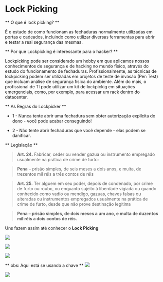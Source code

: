 # Lock Picking

** O que é lock picking? **

É o estudo de como funcionam as fechaduras normalmente utilizadas em portas e cadeados, incluindo como utilizar diversas ferramentas para abrir e testar a real segurança das mesmas. 

** Por que Lockpicking é interessante para o hacker? **

Lockpicking pode ser considerado um hobby em que aplicamos nossos conhecimentos de segurança e de hacking no mundo físico, através do estudo do funcionamento de fechaduras. Profissionalmente, as técnicas de lockpicking podem ser utilizadas em projetos de teste de invasão (Pen Test) que incluam análise de segurança física do ambiente. Além do mais, o profissional de TI pode utilizar um kit de lockpickig em situações emergenciais, como, por exemplo, para acessar um rack dentro do datacenter. 

** As Regras do Lockpicker **

* 1 - Nunca tente abrir uma fechadura sem obter autorização explícita do dono - você pode acabar conseguindo!

* 2 - Não tente abrir fechaduras que você depende - elas podem se danificar.

** Legislação **

> <b>Art. 24.</b> Fabricar, ceder ou vender gazua ou instrumento empregado 
usualmente na prática de crime de furto:

> <b>Pena</b> – prisão simples, de seis meses a dois anos, e multa, de trezentos 
mil réis a três contos de réis

> <b>Art. 25.</b> Ter alguem em seu poder, depois de condenado, por crime de
 furto ou roubo, ou enquanto sujeito à liberdade vigiada ou quando
 conhecido como vadio ou mendigo, gazuas, chaves falsas ou alteradas ou
 instrumentos empregados usualmente na prática de crime de furto, desde
 que não prove destinação legítima

> <b>Pena – prisão simples, de dois meses a um ano, e multa de duzentos mil réis a dois contos de réis.</b>

Uns fazem assim até conhecer o <b>Lock Picking</b>

![](http://i.giphy.com/Njjakmj3DC7pS.gif)
</br>

![](http://i.giphy.com/ezTqRwBoQRZhm.gif)

![](http://i.giphy.com/GIB5o5XQW0tlm.gif)

** obs: Aqui está se usando a chave **
![](https://media.giphy.com/media/SuPhcufzyaLxm/source.gif)

![](http://i.giphy.com/nhFJRBA9yaMJG.gif)
